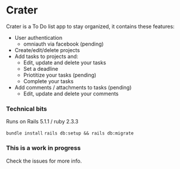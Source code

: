 # Crater

Crater is a To Do list app to stay organized, it contains these features:

- User authentication
  - omniauth via facebook (pending)
- Create/edit/delete projects
- Add tasks to projects and:
  - Edit, update and delete your tasks
  - Set a deadline
  - Priotitize your tasks (pending)
  - Complete your tasks
- Add comments / attachments to tasks (pending)
  - Edit, update and delete your comments


### Technical bits

Runs on Rails 5.1.1 / ruby 2.3.3

`bundle install`
`rails db:setup && rails db:migrate`

### This is a work in progress

Check the issues for more info.
